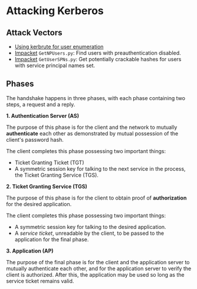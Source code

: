 # Attacking Kerberos

## Attack Vectors

- [Using kerbrute for user enumeration](using-kerbrute-userenum-20240722.md)
- [Impacket](https://github.com/fortra/impacket) `GetNPUsers.py`: Find users with preauthentication disabled.
- [Impacket](https://github.com/fortra/impacket) `GetUserSPNs.py`: Get potentially crackable hashes for users with service principal names set.

## Phases

The handshake happens in three phases, with each phase containing two steps, a request and a reply.

**1. Authentication Server (AS)**

The purpose of this phase is for the client and the network to mutually **authenticate** each other as demonstrated by mutual possession of the client's password hash.

The client completes this phase possessing two important things:

- Ticket Granting Ticket (TGT)
- A symmetric session key for talking to the next service in the process, the Ticket Granting Service (TGS).

**2. Ticket Granting Service (TGS)**

The purpose of this phase is for the client to obtain proof of **authorization** for the desired application.

The client completes this phase possessing two important things:

- A symmetric session key for talking to the desired application.
- A _service ticket_, unreadable by the client, to be passed to the application for the final phase.

**3. Application (AP)**

The purpose of the final phase is for the client and the application server to mutually authenticate each other, and for the application server to verify the client is authorized. After this, the application may be used so long as the service ticket remains valid.
